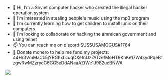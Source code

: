 - 👋 Hi, I’m a Soviet computer hacker who created the illegal hacker operation system
- 👀 I’m interested in stealing people's music using the mp3 program
- 🌱 I’m currently learning how to get children to install lunix on their computers
- 💞️ I’m looking to collaborate on hacking the amreican government and using telnet
- 📫 You can reach me on discord SUSSUSAMOGUS#1784
- 💸 Donate monero to help me fund my projects: 44Hr3VmMaCc5jYBGhxLcuqCXetnUz7ATzefMoHT9KnKe17W4kydPqeB1zgwRwMZzrycG6GG5xDdANaaAZtWe1J982ueBNWA
<img src="https://i.redd.it/2j92ta7cdmn61.png"/>
<!---
SUS-AMOGUS/SUS-AMOGUS is a ✨ special ✨ repository because its `README.md` (this file) appears on your GitHub profile.
You can click the Preview link to take a look at your changes.
--->
